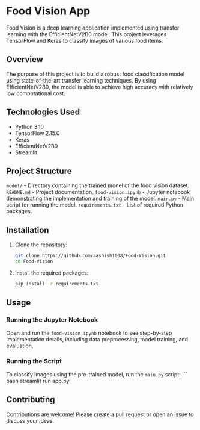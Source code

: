 # Food Vision App
Food Vision is a deep learning application implemented using transfer learning with the EfficientNetV2B0 model. This project leverages TensorFlow and Keras to classify images of various food items.

## Overview
The purpose of this project is to build a robust food classification model using state-of-the-art transfer learning techniques. By using EfficientNetV2B0, the model is able to achieve high accuracy with relatively low computational cost.

## Technologies Used
- Python 3.10 
- TensorFlow 2.15.0
- Keras
- EfficientNetV2B0
- Streamlit

## Project Structure
`model/` - Directory containing the trained model of the food vision dataset.
`README.md` - Project documentation.
`food-vision.ipynb` - Jupyter notebook demonstrating the implementation and training of the model.
`main.py` - Main script for running the model.
`requirements.txt` - List of required Python packages.

## Installation
1. Clone the repository:
   ``` bash
   git clone https://github.com/aashish1008/Food-Vision.git
   cd Food-Vision
2. Install the required packages:
   ``` bash
   pip install -r requirements.txt

## Usage
### Running the Jupyter Notebook
Open and run the `food-vision.ipynb` notebook to see step-by-step implementation details, including data preprocessing, model training, and evaluation.

### Running the Script
To classify images using the pre-trained model, run the `main.py` script:
    ``` bash
    streamlit run app.py

## Contributing
Contributions are welcome! Please create a pull request or open an issue to discuss your ideas.
